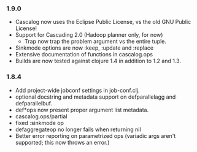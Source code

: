 ### 1.9.0

* Cascalog now uses the Eclipse Public License, vs the old GNU Public License!
* Support for Cascading 2.0 (Hadoop planner only, for now)
  * Trap now trap the problem argument vs the entire tuple.
* Sinkmode options are now :keep, :update and :replace
* Extensive documentation of functions in cascalog.ops
* Builds are now tested against clojure 1.4 in addition to 1.2 and 1.3.

### 1.8.4

* Add project-wide jobconf settings in job-conf.clj.
* optional docstring and metadata support on defparallelagg and defparallelbuf.
* def*ops now present proper argument list metadata.
* cascalog.ops/partial
* fixed :sinkmode op
* defaggregateop no longer fails when returning nil
* Better error reporting on parametrized ops (variadic args aren't supported; this now throws an error.)

